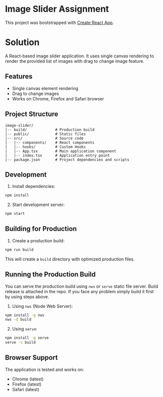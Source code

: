 # Image Slider Assignment

This project was bootstrapped with [Create React App](https://github.com/facebook/create-react-app).

# Solution

A React-based image slider application. It uses single canvas rendering to render the provided list of images with drag to change image feature.

## Features

- Single canvas element rendering
- Drag to change images
- Works on Chrome, Firefox and Safari browser

## Project Structure

```
image-slider/
|-- build/             # Production build
|-- public/            # Static files
|-- src/               # Source code
|   |-- components/    # React components
|   |-- hooks/         # Custom Hooks
|   |-- App.tsx        # Main application component
|   |-- index.tsx      # Application entry point
|-- package.json       # Project dependencies and scripts
```

## Development

1. Install dependencies:
```bash
npm install
```

2. Start development server:
```bash
npm start
```

## Building for Production

1. Create a production build:
```bash
npm run build
```

This will create a `build` directory with optimized production files.

## Running the Production Build

You can serve the production build using `nws` or `serve` static file server. Build release is attached in the repo. If you face any problem simply build it first by using steps above.

1. Using `nws` (Node Web Server):
```bash
npm install -g nws
nws -d build
```
2. Using `serve`:
```bash
npm install -g serve
serve -s build
```

## Browser Support

The application is tested and works on:
- Chrome (latest)
- Firefox (latest)
- Safari (latest)
